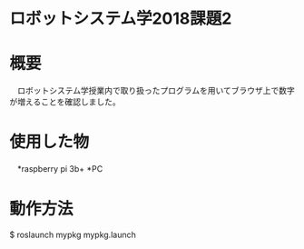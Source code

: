 # ロボットシステム学2018課題2

# 概要
　ロボットシステム学授業内で取り扱ったプログラムを用いてブラウザ上で数字が増えることを確認しました。
 
# 使用した物
　*raspberry pi 3b+
  *PC
 
# 動作方法
$ roslaunch mypkg mypkg.launch 
  

